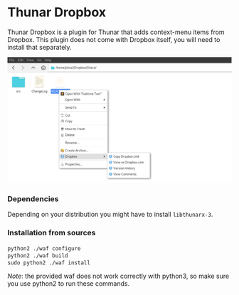 # Thunar Dropbox

Thunar Dropbox is a plugin for Thunar that adds context-menu items from 
Dropbox. This plugin does not come with Dropbox itself, you will need to 
install that separately.

![Thunar-Dropbox](doc/screenshot.png)

### Dependencies
Depending on your distribution you might have to install 
`libthunarx-3`.

### Installation from sources
    python2 ./waf configure
    python2 ./waf build
    sudo python2 ./waf install

_Note_: the provided waf does not work correctly with python3, so make
sure you use python2 to run these commands.
